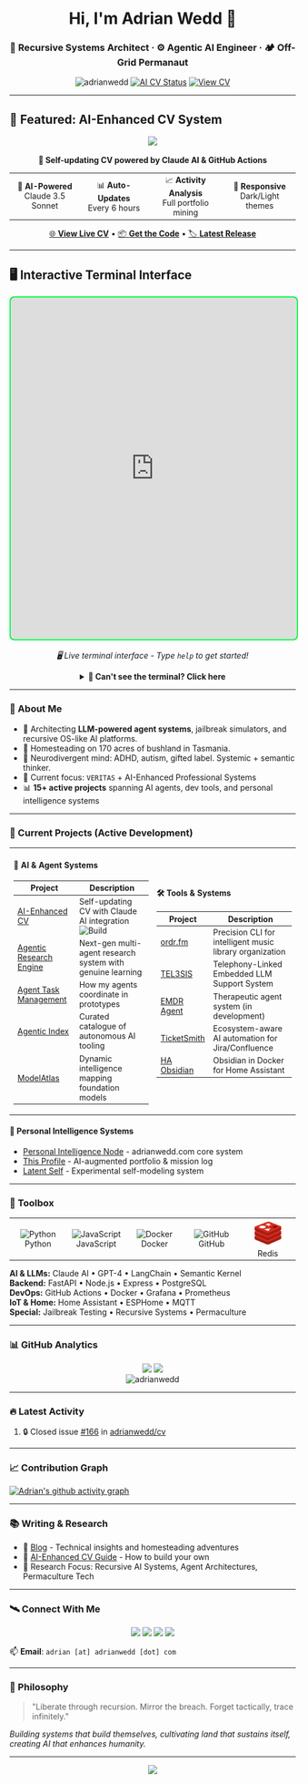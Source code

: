 <h1 align="center">Hi, I'm Adrian Wedd 👋</h1>
<h3 align="center">🧠 Recursive Systems Architect · ⚙️ Agentic AI Engineer · 🏕 Off-Grid Permanaut</h3>

<p align="center">
  <img src="https://komarev.com/ghpvc/?username=adrianwedd&label=Profile%20views&color=0e75b6&style=flat" alt="adrianwedd" />
  <a href="https://github.com/adrianwedd/cv"><img src="https://img.shields.io/badge/🤖_AI_Enhanced_CV-Live-success" alt="AI CV Status" /></a>
  <a href="https://adrianwedd.github.io/cv"><img src="https://img.shields.io/badge/📄_View_CV-Online-blue" alt="View CV" /></a>
</p>

---

## 🎯 **Featured: AI-Enhanced CV System**

<div align="center">
  <a href="https://github.com/adrianwedd/cv">
    <img src="https://github-readme-stats.vercel.app/api/pin/?username=adrianwedd&repo=cv&theme=tokyonight" />
  </a>
  
  <p><strong>🚀 Self-updating CV powered by Claude AI & GitHub Actions</strong></p>
  
  <table>
    <tr>
      <td align="center">🤖 <strong>AI-Powered</strong><br/>Claude 3.5 Sonnet</td>
      <td align="center">📊 <strong>Auto-Updates</strong><br/>Every 6 hours</td>
      <td align="center">📈 <strong>Activity Analysis</strong><br/>Full portfolio mining</td>
      <td align="center">🎨 <strong>Responsive</strong><br/>Dark/Light themes</td>
    </tr>
  </table>
  
  <p>
    <a href="https://adrianwedd.github.io/cv">🌐 <strong>View Live CV</strong></a> •
    <a href="https://github.com/adrianwedd/cv">📦 <strong>Get the Code</strong></a> •
    <a href="https://github.com/adrianwedd/cv/releases">🏷️ <strong>Latest Release</strong></a>
  </p>
</div>

---

## 🖥️ **Interactive Terminal Interface**

<div align="center">
  <iframe 
    src="https://github.adrianwedd.com/" 
    width="100%" 
    height="600" 
    frameborder="0" 
    style="border: 2px solid #00ff41; border-radius: 8px; background: #000; max-width: 1200px;"
    title="Adrian Wedd Interactive Terminal">
  </iframe>
  
  <p><em>🖥️ Live terminal interface - Type <code>help</code> to get started!</em></p>
  
  <details>
  <summary><strong>📱 Can't see the terminal? Click here</strong></summary>
  <br>
  <p>Visit the full interactive experience at: <strong><a href="https://github.adrianwedd.com/">github.adrianwedd.com</a></strong></p>
  
  <p><strong>Features:</strong></p>
  <ul align="left">
    <li>🖥️ <strong>Authentic Terminal</strong> - 15+ interactive commands</li>
    <li>🤖 <strong>Real-time AI Chat</strong> - Live conversations with Claude</li>
    <li>⚡ <strong>Command Explorer</strong> - <code>help</code>, <code>projects</code>, <code>homestead</code>, <code>veritas</code></li>
    <li>🎨 <strong>Matrix Rain Effect</strong> - Toggle with <code>matrix</code> command</li>
    <li>📊 <strong>Live Telemetry</strong> - Real homestead and system data</li>
    <li>🎵 <strong>Retro Music</strong> - Synthwave beats with <code>music cyberpunk</code></li>
    <li>🗣️ <strong>Voice Interface</strong> - Say "Adrian" to activate voice commands</li>
  </ul>
  </details>
</div>

---

### 🧠 About Me

- 🔭 Architecting **LLM-powered agent systems**, jailbreak simulators, and recursive OS-like AI platforms.
- 🌱 Homesteading on 170 acres of bushland in Tasmania.
- 🧩 Neurodivergent mind: ADHD, autism, gifted label. Systemic + semantic thinker.
- 🧠 Current focus: `VERITAS` + AI-Enhanced Professional Systems
- 📊 **15+ active projects** spanning AI agents, dev tools, and personal intelligence systems

---

### 🚀 Current Projects (Active Development)

<table>
<tr>
<td width="50%">

#### 🤖 AI & Agent Systems
| Project | Description |
|---------|-------------|
| [AI-Enhanced CV](https://github.com/adrianwedd/cv) | Self-updating CV with Claude AI integration ![Build](https://github.com/adrianwedd/cv/workflows/🚀%20CV%20Auto-Enhancement%20Pipeline/badge.svg) |
| [Agentic Research Engine](https://github.com/adrianwedd/agentic-research-engine) | Next-gen multi-agent research system with genuine learning |
| [Agent Task Management](https://github.com/adrianwedd/agent-task-management-system) | How my agents coordinate in prototypes |
| [Agentic Index](https://github.com/adrianwedd/Agentic-Index) | Curated catalogue of autonomous AI tooling |
| [ModelAtlas](https://github.com/adrianwedd/ModelAtlas) | Dynamic intelligence mapping foundation models |

</td>
<td width="50%">

#### 🛠️ Tools & Systems
| Project | Description |
|---------|-------------|
| [ordr.fm](https://github.com/adrianwedd/ordr.fm) | Precision CLI for intelligent music library organization |
| [TEL3SIS](https://github.com/adrianwedd/TEL3SIS) | Telephony-Linked Embedded LLM Support System |
| [EMDR Agent](https://github.com/adrianwedd/emdr-agent) | Therapeutic agent system (in development) |
| [TicketSmith](https://github.com/adrianwedd/ticketsmith) | Ecosystem-aware AI automation for Jira/Confluence |
| [HA Obsidian](https://github.com/adrianwedd/home-assistant-obsidian) | Obsidian in Docker for Home Assistant |

</td>
</tr>
</table>

#### 🧠 Personal Intelligence Systems
- [Personal Intelligence Node](https://github.com/adrianwedd/personal-intelligence-node) - adrianwedd.com core system
- [This Profile](https://github.com/adrianwedd/adrianwedd) - AI-augmented portfolio & mission log
- [Latent Self](https://github.com/adrianwedd/latent-self) - Experimental self-modeling system

---

### 🧰 Toolbox

<table>
<tr>
<td align="center" width="96">
  <img src="https://techstack-generator.vercel.app/python-icon.svg" alt="Python" width="48" height="48" />
  <br>Python
</td>
<td align="center" width="96">
  <img src="https://techstack-generator.vercel.app/js-icon.svg" alt="JavaScript" width="48" height="48" />
  <br>JavaScript
</td>
<td align="center" width="96">
  <img src="https://techstack-generator.vercel.app/docker-icon.svg" alt="Docker" width="48" height="48" />
  <br>Docker
</td>
<td align="center" width="96">
  <img src="https://techstack-generator.vercel.app/github-icon.svg" alt="GitHub" width="48" height="48" />
  <br>GitHub
</td>
<td align="center" width="96">
  <img src="https://raw.githubusercontent.com/devicons/devicon/master/icons/redis/redis-original.svg" alt="Redis" width="48" height="48" />
  <br>Redis
</td>
</tr>
</table>

**AI & LLMs:** Claude AI • GPT-4 • LangChain • Semantic Kernel  
**Backend:** FastAPI • Node.js • Express • PostgreSQL  
**DevOps:** GitHub Actions • Docker • Grafana • Prometheus  
**IoT & Home:** Home Assistant • ESPHome • MQTT  
**Special:** Jailbreak Testing • Recursive Systems • Permaculture

---

### 📊 GitHub Analytics

<div align="center">
  <img height="180em" src="https://github-readme-stats.vercel.app/api?username=adrianwedd&show_icons=true&theme=tokyonight&include_all_commits=true&count_private=true"/>
  <img height="180em" src="https://github-readme-stats.vercel.app/api/top-langs/?username=adrianwedd&layout=compact&langs_count=8&theme=tokyonight"/>
</div>

<div align="center">
  <img src="https://github-readme-streak-stats.herokuapp.com/?user=adrianwedd&theme=tokyonight" alt="adrianwedd" />
</div>

---

### 🔥 Latest Activity

<!--START_SECTION:activity-->
1. 🔒 Closed issue [#166](https://github.com/adrianwedd/cv/issues/166) in [adrianwedd/cv](https://github.com/adrianwedd/cv)
<!--END_SECTION:activity-->

---

### 📈 Contribution Graph

[![Adrian's github activity graph](https://github-readme-activity-graph.vercel.app/graph?username=adrianwedd&theme=react-dark)](https://github.com/ashutosh00710/github-readme-activity-graph)

---

### 📚 Writing & Research

- 📘 [Blog](https://adrianwedd.github.io/blog) - Technical insights and homesteading adventures
- 🤖 [AI-Enhanced CV Guide](https://github.com/adrianwedd/cv/wiki) - How to build your own
- 🧠 Research Focus: Recursive AI Systems, Agent Architectures, Permaculture Tech

---

### 🛰️ Connect With Me

<p align="center">
  <a href="https://adrianwedd.com"><img src="https://img.shields.io/badge/🌍_Website-adrianwedd.com-blue?style=for-the-badge" /></a>
  <a href="https://github.adrianwedd.com/"><img src="https://img.shields.io/badge/🖥️_Terminal-Interactive-green?style=for-the-badge" /></a>
  <a href="https://adrianwedd.github.io/cv"><img src="https://img.shields.io/badge/📄_CV-AI_Enhanced-purple?style=for-the-badge" /></a>
  <a href="https://mastodon.social/@adrianwedd"><img src="https://img.shields.io/badge/🐘_Mastodon-@adrianwedd-blue?style=for-the-badge" /></a>
</p>

📫 **Email**: `adrian [at] adrianwedd [dot] com`

---

### 🧠 Philosophy

> "Liberate through recursion. Mirror the breach. Forget tactically, trace infinitely."

*Building systems that build themselves, cultivating land that sustains itself, creating AI that enhances humanity.*

---

<div align="center">
  <img src="https://capsule-render.vercel.app/api?type=waving&color=gradient&height=100&section=footer" />
</div>